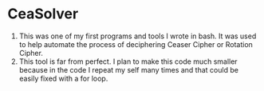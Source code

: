 # CeaSolver
1. This was one of my first programs and tools I wrote in bash. It was used to help automate the process of deciphering Ceaser Cipher or Rotation Cipher. 
2. This tool is far from perfect. I plan to make this code much smaller because in the code I repeat my self many times and
that could be easily fixed with a for loop.
